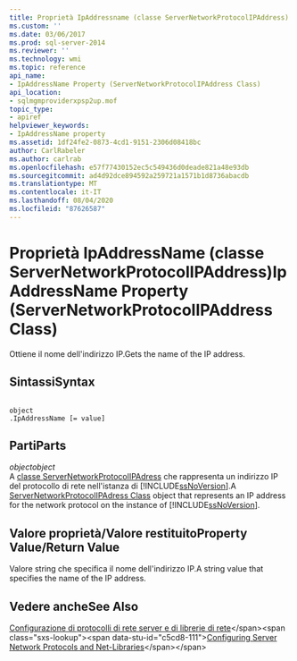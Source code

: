 ```yaml
---
title: Proprietà IpAddressname (classe ServerNetworkProtocolIPAddress) | Microsoft Docs
ms.custom: ''
ms.date: 03/06/2017
ms.prod: sql-server-2014
ms.reviewer: ''
ms.technology: wmi
ms.topic: reference
api_name:
- IpAddressName Property (ServerNetworkProtocolIPAddress Class)
api_location:
- sqlmgmproviderxpsp2up.mof
topic_type:
- apiref
helpviewer_keywords:
- IpAddressName property
ms.assetid: 1df24fe2-0873-4cd1-9151-2306d08418bc
author: CarlRabeler
ms.author: carlrab
ms.openlocfilehash: e57f77430152ec5c549436d0deade821a48e93db
ms.sourcegitcommit: ad4d92dce894592a259721a1571b1d8736abacdb
ms.translationtype: MT
ms.contentlocale: it-IT
ms.lasthandoff: 08/04/2020
ms.locfileid: "87626587"
---
```

# <a name="ipaddressname-property-servernetworkprotocolipaddress-class"></a><span data-ttu-id="c5cd8-102">Proprietà IpAddressName (classe ServerNetworkProtocolIPAddress)</span><span class="sxs-lookup"><span data-stu-id="c5cd8-102">IpAddressName Property (ServerNetworkProtocolIPAddress Class)</span></span>
  <span data-ttu-id="c5cd8-103">Ottiene il nome dell'indirizzo IP.</span><span class="sxs-lookup"><span data-stu-id="c5cd8-103">Gets the name of the IP address.</span></span>  
  
## <a name="syntax"></a><span data-ttu-id="c5cd8-104">Sintassi</span><span class="sxs-lookup"><span data-stu-id="c5cd8-104">Syntax</span></span>  
  
```  
  
object  
.IpAddressName [= value]  
```  
  
## <a name="parts"></a><span data-ttu-id="c5cd8-105">Parti</span><span class="sxs-lookup"><span data-stu-id="c5cd8-105">Parts</span></span>  
 <span data-ttu-id="c5cd8-106">*object*</span><span class="sxs-lookup"><span data-stu-id="c5cd8-106">*object*</span></span>  
 <span data-ttu-id="c5cd8-107">A [classe ServerNetworkProtocolIPAdress](servernetworkprotocolipaddress-class.md) che rappresenta un indirizzo IP del protocollo di rete nell'istanza di [!INCLUDE[ssNoVersion](../../../includes/ssnoversion-md.md)].</span><span class="sxs-lookup"><span data-stu-id="c5cd8-107">A [ServerNetworkProtocolIPAdress Class](servernetworkprotocolipaddress-class.md) object that represents an IP address for the network protocol on the instance of [!INCLUDE[ssNoVersion](../../../includes/ssnoversion-md.md)].</span></span>  
  
## <a name="property-valuereturn-value"></a><span data-ttu-id="c5cd8-108">Valore proprietà/Valore restituito</span><span class="sxs-lookup"><span data-stu-id="c5cd8-108">Property Value/Return Value</span></span>  
 <span data-ttu-id="c5cd8-109">Valore string che specifica il nome dell'indirizzo IP.</span><span class="sxs-lookup"><span data-stu-id="c5cd8-109">A string value that specifies the name of the IP address.</span></span>  
  
## <a name="see-also"></a><span data-ttu-id="c5cd8-110">Vedere anche</span><span class="sxs-lookup"><span data-stu-id="c5cd8-110">See Also</span></span>  
 <span data-ttu-id="c5cd8-111">[Configurazione di protocolli di rete server e di librerie di rete](https://msdn.microsoft.com/library/ms177485\(v=sql.100\).aspx)</span><span class="sxs-lookup"><span data-stu-id="c5cd8-111">[Configuring Server Network Protocols and Net-Libraries](https://msdn.microsoft.com/library/ms177485\(v=sql.100\).aspx)</span></span>  
  
  
